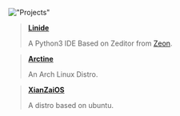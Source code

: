 !["Projects"](https://media.discordapp.net/attachments/808360760593612840/898324887326822471/unknown.png "Projects")

> **[Linide](https://github.com/Lintine/Linide)**
>
> A Python3 IDE Based on Zeditor from [Zeon](https://zeon.dev/).

> **[Arctine](https://lintine.github.io/arctine-docs/)**
>
> An Arch Linux Distro.

> **[XianZaiOS](https://lintine.github.io/XianZaiOS/)**
>
> A distro based on ubuntu.

